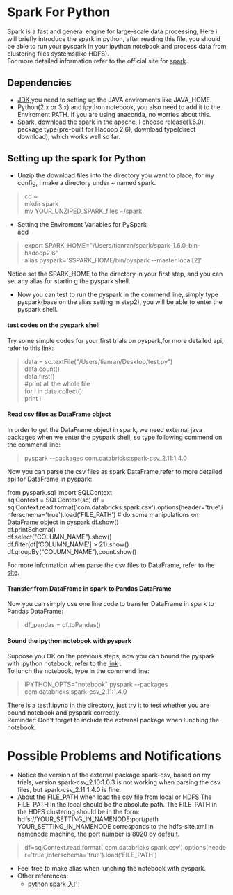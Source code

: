 #  Spark For Python
Spark is a fast and general engine for large-scale data processing, Here i will
briefly introduce the spark in python, after reading this file, you should be able
to run your pyspark in your ipython notebook and process data from clustering files systems(like HDFS).  
For more detailed information,refer to the official site for [spark](http://spark.apache.org/).

##  Dependencies
- [JDK](http://www.oracle.com/technetwork/java/javase/downloads/index.html),you need to setting up the JAVA enviroments like JAVA_HOME.  
- Python(2.x or 3.x) and ipython notebook, you also need to add it to the Enviroment PATH. If you are using anaconda, no worries about this.
- Spark, [download](http://spark.apache.org/downloads.html) the spark in the apache, I choose release(1.6.0), package type(pre-built for Hadoop 2.6), download type(direct download), which works well so far.

##  Setting up the spark for Python
- Unzip the download files into the directory you want to place, for my config, I make a directory under ~ named spark.    
> cd ~  
mkdir spark  
mv YOUR_UNZIPED_SPARK_files ~/spark

- Setting the Enviroment Variables for PySpark  
add  
> export SPARK_HOME="/Users/tianran/spark/spark-1.6.0-bin-hadoop2.6"  
alias pyspark='$SPARK_HOME/bin/pyspark --master local[2]'

Notice set the SPARK_HOME to the directory in your first step, and you can set any alias for startin g the pyspark shell.

- Now you can test to run the pyspark in the commend line, simply type pyspark(base on the alias setting in step2), you will be able to enter the pyspark shell.

#### test codes on the pyspark shell
Try some simple codes for your first trials on pyspark,for more detailed api, refer to this [link](http://spark.apache.org/examples.html):
> data = sc.textFile("/Users/tianran/Desktop/test.py")  
data.count()  
data.first()  
\#print all the whole file  
for i in data.collect():  
print i

#### Read csv files as DataFrame object
In order to get the DataFrame object in spark, we need external java packages when we enter the pyspark shell, so type following commend on the commend line:
> pyspark --packages com.databricks:spark-csv_2.11:1.4.0


Now you can parse the csv files as spark DataFrame,refer to more detailed [api](http://spark.apache.org/docs/latest/api/python/pyspark.sql.html#pyspark.sql.DataFrame) for DataFrame in pyspark:
>
from pyspark.sql import SQLContext  
sqlContext = SQLContext(sc)
df = sqlContext.read.format('com.databricks.spark.csv').options(header='true',inferschema='true').load('FILE_PATH')
\# do some manipulations on DataFrame object in pyspark
df.show()  
df.printSchema()   
df.select("COLUMN_NAME").show()  
df.filter(df[‘COLUMN_NAME’] > 21).show()  
df.groupBy(“COLUMN_NAME”),count.show()  

For more information when parse the csv files to DataFrame, refer to the [site](https://github.com/databricks/spark-csv).

#### Transfer from DataFrame in spark to Pandas DataFrame
Now you can simply use one line code to transfer DataFrame in spark to Pandas DataFrame:
>df_pandas = df.toPandas()

#### Bound the ipython notebook with pyspark
Suppose you OK on the previous steps, now you can bound the pyspark with ipython notebook, refer to the [link](https://gist.github.com/ololobus/4c221a0891775eaa86b0)
.   
To lunch the notebook, type in the commend line:
>IPYTHON_OPTS="notebook" pyspark --packages com.databricks:spark-csv_2.11:1.4.0

There is a test1.ipynb in the directory, just try it to test whether you are bound notebook and pyspark correctly.  
Reminder: Don't forget to include the external package when lunching the notebook.


# Possible Problems and Notifications
- Notice the version of the external package spark-csv, based on my trials, version spark-csv_2.10:1.0.3 is not working when parsing the csv files, but spark-csv_2.11:1.4.0 is fine.
- About the FILE_PATH when load the csv file from local or HDFS
The FILE_PATH in the local should be the absolute path. The FILE_PATH in the HDFS clustering should be in the form:  
hdfs://YOUR_SETTING_IN_NAMENODE:port/path  
YOUR_SETTING_IN_NAMENODE corresponds to the hdfs-site.xml in namenode machine, the port number is 8020 by default.
>df=sqlContext.read.format('com.databricks.spark.csv').options(header='true',inferschema='true').load('FILE_PATH')
- Feel free to make alias when lunching the notebook with pyspark.
- Other references:
   - [python spark 入门](http://blog.jobbole.com/86232/)
